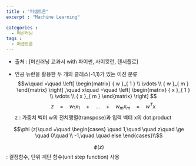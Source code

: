 ```yaml
---
title : "퍼셉트론"
excerpt : "Machine Learning"

categories :
  - 머신러닝
tags :
  - 퍼셉트론
---
```


- 출처 : [머신러닝 교과서 with 파이썬, 사이킷런, 텐서플로]

* 인공 뉴런을 활용한 두 개의 클래스(-1,1)가 있는 이진 분류  
$$w\quad =\quad \left[ \begin{matrix} { w }_{ 1 } \\ \vdots  \\ { w }_{ m } \end{matrix} \right] ,\quad x\quad =\quad \left[ \begin{matrix} { x }_{ 1 } \\ \vdots  \\ { x }_{ m } \end{matrix} \right]  $$
$$z\quad =\quad { w }_{ 1 }{ x }_{ 1 }\quad +\quad \dots \quad +\quad { w }_{ m }{ x }_{ m }\quad =\quad { w }^{ T }x  $$
z : 가중치 벡터 w의 전치행렬(transpose)과 입력 벡터 x의 dot product

$$\phi (z)\quad =\quad \begin{cases} \quad 1,\quad \quad z\quad \ge \quad 0\quad  \\ -1,\quad \quad else \end{cases}\\$$  

$$\phi (z)$$ : 결정함수, 단위 계단 함수(unit step function) 사용  
